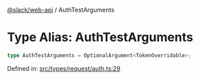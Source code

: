 [@slack/web-api](../index.md) / AuthTestArguments

# Type Alias: AuthTestArguments

```ts
type AuthTestArguments = OptionalArgument<TokenOverridable>;
```

Defined in: [src/types/request/auth.ts:29](https://github.com/slackapi/node-slack-sdk/blob/main/packages/web-api/src/types/request/auth.ts#L29)
